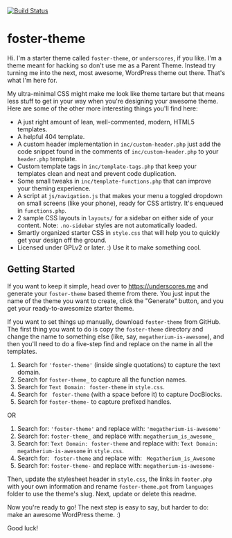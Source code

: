[![Build Status](https://travis-ci.org/Automattic/foster-theme.svg?branch=master)](https://travis-ci.org/Automattic/foster-theme)

foster-theme
===

Hi. I'm a starter theme called `foster-theme`, or `underscores`, if you like. I'm a theme meant for hacking so don't use me as a Parent Theme. Instead try turning me into the next, most awesome, WordPress theme out there. That's what I'm here for.

My ultra-minimal CSS might make me look like theme tartare but that means less stuff to get in your way when you're designing your awesome theme. Here are some of the other more interesting things you'll find here:

* A just right amount of lean, well-commented, modern, HTML5 templates.
* A helpful 404 template.
* A custom header implementation in `inc/custom-header.php` just add the code snippet found in the comments of `inc/custom-header.php` to your `header.php` template.
* Custom template tags in `inc/template-tags.php` that keep your templates clean and neat and prevent code duplication.
* Some small tweaks in `inc/template-functions.php` that can improve your theming experience.
* A script at `js/navigation.js` that makes your menu a toggled dropdown on small screens (like your phone), ready for CSS artistry. It's enqueued in `functions.php`.
* 2 sample CSS layouts in `layouts/` for a sidebar on either side of your content.
Note: `.no-sidebar` styles are not automatically loaded.
* Smartly organized starter CSS in `style.css` that will help you to quickly get your design off the ground.
* Licensed under GPLv2 or later. :) Use it to make something cool.

Getting Started
---------------

If you want to keep it simple, head over to https://underscores.me and generate your `foster-theme` based theme from there. You just input the name of the theme you want to create, click the "Generate" button, and you get your ready-to-awesomize starter theme.

If you want to set things up manually, download `foster-theme` from GitHub. The first thing you want to do is copy the `foster-theme` directory and change the name to something else (like, say, `megatherium-is-awesome`), and then you'll need to do a five-step find and replace on the name in all the templates.

1. Search for `'foster-theme'` (inside single quotations) to capture the text domain.
2. Search for `foster-theme_` to capture all the function names.
3. Search for `Text Domain: foster-theme` in `style.css`.
4. Search for <code>&nbsp;foster-theme</code> (with a space before it) to capture DocBlocks.
5. Search for `foster-theme-` to capture prefixed handles.

OR

1. Search for: `'foster-theme'` and replace with: `'megatherium-is-awesome'`
2. Search for: `foster-theme_` and replace with: `megatherium_is_awesome_`
3. Search for: `Text Domain: foster-theme` and replace with: `Text Domain: megatherium-is-awesome` in `style.css`.
4. Search for: <code>&nbsp;foster-theme</code> and replace with: <code>&nbsp;Megatherium_is_Awesome</code>
5. Search for: `foster-theme-` and replace with: `megatherium-is-awesome-`

Then, update the stylesheet header in `style.css`, the links in `footer.php` with your own information and rename `foster-theme.pot` from `languages` folder to use the theme's slug. Next, update or delete this readme.

Now you're ready to go! The next step is easy to say, but harder to do: make an awesome WordPress theme. :)

Good luck!
